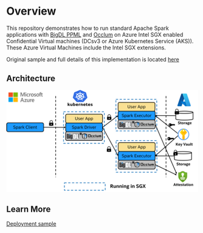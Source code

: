 # Overview

This repository demonstrates how to run standard Apache Spark applications with [BigDL PPML](https://github.com/intel-analytics/BigDL/tree/main/ppml) and [Occlum](https://occlum.io/) on Azure Intel SGX enabled Confidential Virtual machines (DCsv3 or Azure Kubernetes Service (AKS)). These Azure Virtual Machines include the Intel SGX extensions.

Original sample and full details of this implementation is located [here](https://github.com/intel-analytics/BigDL-PPML-Azure-Occlum-Example#readme)

## Architecture

![High level architecture](/confidential-bigdl-spark/spark_sgx_azure.png)

## Learn More

[Deployment sample](https://github.com/intel-analytics/BigDL-PPML-Azure-Occlum-Example)
